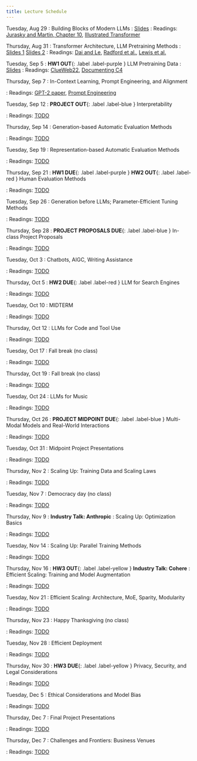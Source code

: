 ```yaml
---
title: Lecture Schedule
---
```


<!-- Sep 28
: [Java & Git](#)
  : [1.1](#)

Sep 29
: **Section**{: .label .label-purple }[Intro to Java](#)
  : [Solution](#)

Sep 30
: [Variables & Objects](#)
  : [1.2](#), [2.1](#)

Oct 1
: **Lab**{: .label .label-purple } [Intro to Java](#)

Oct 2
: [Tracing, IntLists, & Recursion](#)
  : [2.1](#)
: **HW 1 due**{: .label .label-red } -->


<!-- Oct 5
: [Linked Lists & Encapsulation](#)
  : [3.1](#), [2.2](#), [2.3](#)

Oct 6
: **Section**{: .label .label-purple }[Linked Lists](#)
  : [Solution](#)

Oct 7
: [Resizing Arrays](#)
  : [2.4](#), [2.5](#)

Oct 8
: **Lab**{: .label .label-purple } [Resizing Arrays](#)

Oct 9
: [Runtime Analysis](#)
  : [8.1](#), [8.2](#), [8.3](#), [8.4](#)
: **HW 2 due**{: .label .label-red } -->


Tuesday, Aug 29
: Building Blocks of Modern LLMs
  : [Slides](https://www.andrew.cmu.edu/course/11-667/lectures/W1L1_LM_fundamentals_and_transformer_architecture.pdf)
: Readings: [Jurasky and Martin, Chapter 10](https://web.stanford.edu/~jurafsky/slp3/10.pdf), [Illustrated Transformer](http://jalammar.github.io/illustrated-transformer/)

Thursday, Aug 31
: Transformer Architecture, LLM Pretraining Methods
  : [Slides 1](https://www.andrew.cmu.edu/course/11-667/lectures/W1L2_transformer_continued.pdf)
  [Slides 2](https://www.andrew.cmu.edu/course/11-667/lectures/W1L2_Pretraining_Task.pdf)
: Readings: [Dai and Le](https://arxiv.org/abs/1511.01432), [Radford et al.](https://www.mikecaptain.com/resources/pdf/GPT-1.pdf), [Lewis et al.](https://arxiv.org/abs/1910.13461) 

Tuesday, Sep 5
: **HW1 OUT**{: .label .label-purple } LLM Pretraining Data 
  : [Slides](https://www.andrew.cmu.edu/course/11-667/lectures/W2L1_pretraining_data.pdf)
: Readings: [ClueWeb22](https://arxiv.org/pdf/2211.15848.pdf), [Documenting C4](https://arxiv.org/pdf/2104.08758.pdf)

Thursday, Sep 7
: In-Context Learning, Prompt Engineering, and Alignment
  <!-- : [Slides](#) -->
: Readings: [GPT-2 paper](https://d4mucfpksywv.cloudfront.net/better-language-models/language_models_are_unsupervised_multitask_learners.pdf), [Prompt Engineering](https://lilianweng.github.io/posts/2023-03-15-prompt-engineering/)

Tuesday, Sep 12
: **PROJECT OUT**{: .label .label-blue } Interpretability
  <!-- : [Slides](#) -->
: Readings: [TODO](#)

Thursday, Sep 14
: Generation-based Automatic Evaluation Methods
  <!-- : [Slides](#) -->
: Readings: [TODO](#)

Tuesday, Sep 19
:  Representation-based Automatic Evaluation Methods
  <!-- : [Slides](#) -->
: Readings: [TODO](#)

Thursday, Sep 21
: **HW1 DUE**{: .label .label-purple } **HW2 OUT**{: .label .label-red } Human Evaluation Methods
  <!-- : [Slides](#) -->
: Readings: [TODO](#)

Tuesday, Sep 26
: Generation before LLMs; Parameter-Efficient Tuning Methods
  <!-- : [Slides](#) -->
: Readings: [TODO](#)

Thursday, Sep 28
: **PROJECT PROPOSALS DUE**{: .label .label-blue } In-class Project Proposals
  <!-- : [Slides](#) -->
: Readings: [TODO](#)

Tuesday, Oct 3
: Chatbots, AIGC, Writing Assistance
  <!-- : [Slides](#) -->
: Readings: [TODO](#)

Thursday, Oct 5
: **HW2 DUE**{: .label .label-red } LLM for Search Engines
  <!-- : [Slides](#) -->
: Readings: [TODO](#)

Tuesday, Oct 10
: MIDTERM
  <!-- : [Slides](#) -->
: Readings: [TODO](#)

Thursday, Oct 12
: LLMs for Code and Tool Use
  <!-- : [Slides](#) -->
: Readings: [TODO](#)

Tuesday, Oct 17
: Fall break (no class)
  <!-- : [Slides](#) -->
: Readings: [TODO](#)

Thursday, Oct 19
: Fall break (no class)
  <!-- : [Slides](#) -->
: Readings: [TODO](#)

Tuesday, Oct 24
: LLMs for Music
  <!-- : [Slides](#) -->
: Readings: [TODO](#)

Thursday, Oct 26
: **PROJECT MIDPOINT DUE**{: .label .label-blue }  Multi-Modal Models and Real-World Interactions
  <!-- : [Slides](#) -->
: Readings: [TODO](#)

Tuesday, Oct 31
: Midpoint Project Presentations
  <!-- : [Slides](#) -->
: Readings: [TODO](#)

Thursday, Nov 2
: Scaling Up: Training Data and Scaling Laws
  <!-- : [Slides](#) -->
: Readings: [TODO](#)

Tuesday, Nov 7
: Democracy day (no class)
  <!-- : [Slides](#) -->
: Readings: [TODO](#)

Thursday, Nov 9
: **Industry Talk: Anthropic**
: Scaling Up: Optimization Basics
  <!-- : [Slides](#) -->
: Readings: [TODO](#)

Tuesday, Nov 14
: Scaling Up: Parallel Training Methods
  <!-- : [Slides](#) -->
: Readings: [TODO](#)

Thursday, Nov 16
: **HW3 OUT**{: .label .label-yellow } **Industry Talk: Cohere**
: Efficient Scaling: Training and Model Augmentation
  <!-- : [Slides](#) -->
: Readings: [TODO](#)

Tuesday, Nov 21
: Efficient Scaling: Architecture, MoE, Sparity, Modularity
  <!-- : [Slides](#) -->
: Readings: [TODO](#)

Thursday, Nov 23
: Happy Thanksgiving (no class)
  <!-- : [Slides](#) -->
: Readings: [TODO](#)

Tuesday, Nov 28
: Efficient Deployment
  <!-- : [Slides](#) -->
: Readings: [TODO](#)

Thursday, Nov 30
: **HW3 DUE**{: .label .label-yellow } Privacy, Security, and Legal Considerations
  <!-- : [Slides](#) -->
: Readings: [TODO](#)

Tuesday, Dec 5
: Ethical Considerations and Model Bias
  <!-- : [Slides](#) -->
: Readings: [TODO](#)

Thursday, Dec 7
: Final Project Presentations
  <!-- : [Slides](#) -->
: Readings: [TODO](#)

Thursday, Dec 7
: Challenges and Frontiers: Business Venues
  <!-- : [Slides](#) -->
: Readings: [TODO](#)
